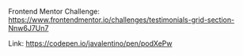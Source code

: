 Frontend Mentor Challenge: https://www.frontendmentor.io/challenges/testimonials-grid-section-Nnw6J7Un7

Link: https://codepen.io/javalentino/pen/podXePw

